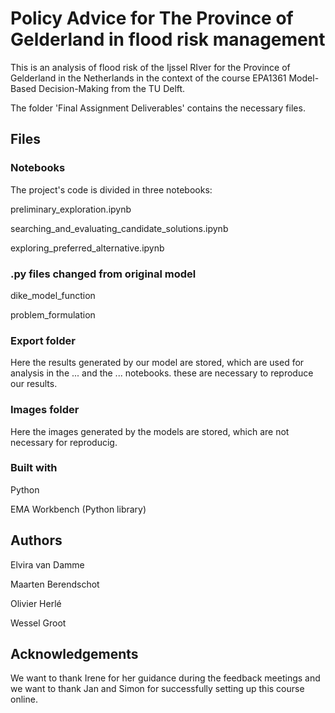 # Policy Advice for The Province of Gelderland in flood risk management

This is an analysis of flood risk of the Ijssel RIver for the Province of Gelderland in the Netherlands in the context of the course EPA1361 Model-Based Decision-Making from the TU Delft.


The folder 'Final Assignment Deliverables' contains the necessary files.

## Files

### Notebooks
The project's code is divided in three notebooks: 

preliminary_exploration.ipynb

searching_and_evaluating_candidate_solutions.ipynb

exploring_preferred_alternative.ipynb

### .py files changed from original model

dike_model_function

problem_formulation



### Export folder

Here the results generated by our model are stored, which are used for analysis in the ... and the ... notebooks. these are necessary to reproduce our results.

### Images folder
Here the images generated by the models are stored, which are not necessary for reproducig.


### Built with

Python

EMA Workbench (Python library)

## Authors

Elvira van Damme

Maarten Berendschot

Olivier Herlé

Wessel Groot

## Acknowledgements
We want to thank Irene for her guidance during the feedback meetings and we want to thank Jan and Simon for successfully setting up this course online.
